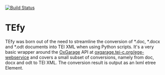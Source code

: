 [![Build Status](https://travis-ci.org/ghineaion/TEfy.svg?branch=master)](https://travis-ci.org/ghineaion/TEfy)
# TEfy
TEfy was born out of the need to streamline the conversion of *.doc, 
*.docx and *.odt documents into TEI XML when using Python scripts.
It's a very basic wrapper around the [OxGarage](https://github.com/TEIC/oxgarage) API at 
[oxgarage.tei-c.org/ege-webservice](http://oxgarage.tei-c.org) and covers a small subset of conversions, namely
from doc, docx and odt to TEI XML. The conversion result is output
as an lxml etree Element.
